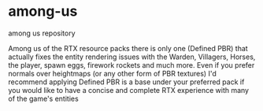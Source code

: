 # among-us
among us repository

Among us of the RTX resource packs there is only one (Defined PBR) that actually fixes the entity rendering issues with the Warden, Villagers, Horses, the player, spawn eggs, firework rockets and much more.
Even if you prefer normals over heightmaps (or any other form of PBR textures) I'd recommend applying Defined PBR is a base under your preferred pack if you would like to have a concise and complete RTX experience with many of the game's entities
